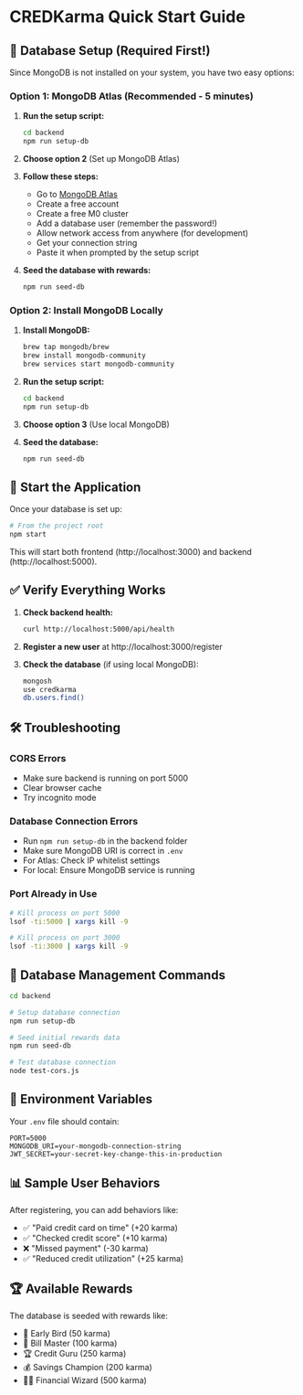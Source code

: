 # CREDKarma Quick Start Guide

## 🚀 Database Setup (Required First!)

Since MongoDB is not installed on your system, you have two easy options:

### Option 1: MongoDB Atlas (Recommended - 5 minutes)

1. **Run the setup script:**
   ```bash
   cd backend
   npm run setup-db
   ```

2. **Choose option 2** (Set up MongoDB Atlas)

3. **Follow these steps:**
   - Go to [MongoDB Atlas](https://www.mongodb.com/cloud/atlas)
   - Create a free account
   - Create a free M0 cluster
   - Add a database user (remember the password!)
   - Allow network access from anywhere (for development)
   - Get your connection string
   - Paste it when prompted by the setup script

4. **Seed the database with rewards:**
   ```bash
   npm run seed-db
   ```

### Option 2: Install MongoDB Locally

1. **Install MongoDB:**
   ```bash
   brew tap mongodb/brew
   brew install mongodb-community
   brew services start mongodb-community
   ```

2. **Run the setup script:**
   ```bash
   cd backend
   npm run setup-db
   ```

3. **Choose option 3** (Use local MongoDB)

4. **Seed the database:**
   ```bash
   npm run seed-db
   ```

## 🎯 Start the Application

Once your database is set up:

```bash
# From the project root
npm start
```

This will start both frontend (http://localhost:3000) and backend (http://localhost:5000).

## ✅ Verify Everything Works

1. **Check backend health:**
   ```bash
   curl http://localhost:5000/api/health
   ```

2. **Register a new user** at http://localhost:3000/register

3. **Check the database** (if using local MongoDB):
   ```bash
   mongosh
   use credkarma
   db.users.find()
   ```

## 🛠️ Troubleshooting

### CORS Errors
- Make sure backend is running on port 5000
- Clear browser cache
- Try incognito mode

### Database Connection Errors
- Run `npm run setup-db` in the backend folder
- Make sure MongoDB URI is correct in `.env`
- For Atlas: Check IP whitelist settings
- For local: Ensure MongoDB service is running

### Port Already in Use
```bash
# Kill process on port 5000
lsof -ti:5000 | xargs kill -9

# Kill process on port 3000
lsof -ti:3000 | xargs kill -9
```

## 📝 Database Management Commands

```bash
cd backend

# Setup database connection
npm run setup-db

# Seed initial rewards data
npm run seed-db

# Test database connection
node test-cors.js
```

## 🔐 Environment Variables

Your `.env` file should contain:
```
PORT=5000
MONGODB_URI=your-mongodb-connection-string
JWT_SECRET=your-secret-key-change-this-in-production
```

## 📊 Sample User Behaviors

After registering, you can add behaviors like:
- ✅ "Paid credit card on time" (+20 karma)
- ✅ "Checked credit score" (+10 karma)
- ❌ "Missed payment" (-30 karma)
- ✅ "Reduced credit utilization" (+25 karma)

## 🏆 Available Rewards

The database is seeded with rewards like:
- 🌅 Early Bird (50 karma)
- 💸 Bill Master (100 karma)
- 🏆 Credit Guru (250 karma)
- 💰 Savings Champion (200 karma)
- 🧙‍♂️ Financial Wizard (500 karma)